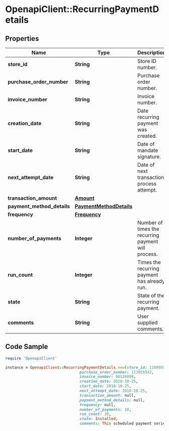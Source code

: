 # OpenapiClient::RecurringPaymentDetails

## Properties

Name | Type | Description | Notes
------------ | ------------- | ------------- | -------------
**store_id** | **String** | Store ID number. | [optional] 
**purchase_order_number** | **String** | Purchase order number. | [optional] 
**invoice_number** | **String** | Invoice number. | [optional] 
**creation_date** | **String** | Date recurring payment was created. | [optional] 
**start_date** | **String** | Date of mandate signature. | [optional] 
**next_attempt_date** | **String** | Date of next transaction process attempt. | [optional] 
**transaction_amount** | [**Amount**](Amount.md) |  | [optional] 
**payment_method_details** | [**PaymentMethodDetails**](PaymentMethodDetails.md) |  | [optional] 
**frequency** | [**Frequency**](Frequency.md) |  | [optional] 
**number_of_payments** | **Integer** | Number of times the recurring payment will process. | [optional] 
**run_count** | **Integer** | Times the recurring payment has already run. | [optional] 
**state** | **String** | State of the recurring payment. | [optional] 
**comments** | **String** | User supplied comments. | [optional] 

## Code Sample

```ruby
require 'OpenapiClient'

instance = OpenapiClient::RecurringPaymentDetails.new(store_id: 1109959991,
                                 purchase_order_number: 123055342,
                                 invoice_number: 96126098,
                                 creation_date: 2018-10-25,
                                 start_date: 2018-10-25,
                                 next_attempt_date: 2018-10-25,
                                 transaction_amount: null,
                                 payment_method_details: null,
                                 frequency: null,
                                 number_of_payments: 10,
                                 run_count: 10,
                                 state: Installed,
                                 comments: This scheduled payment series is to pay for the thing.)
```


